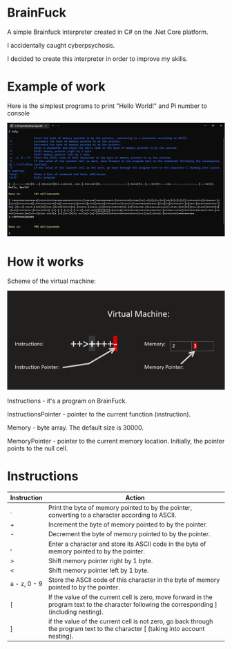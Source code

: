 # BrainFuck
A simple Brainfuck interpreter created in C# on the .Net Core platform.

I accidentally caught cyberpsychosis.

I decided to create this interpreter in order to improve my skills.

# Example of work

Here is the simplest programs to print "Hello World!" and Pi number to console

![](https://github.com/Vertiigor/BrainFuck/blob/master/BrainFuck/Pics/Example.png)

# How it works

Scheme of the virtual machine:

![](https://github.com/Vertiigor/BrainFuck/blob/master/BrainFuck/Pics/VirtualMachineScheme.png)

Instructions - it's a program on BrainFuck.

InstructionsPointer - pointer to the current function (instruction).

Memory - byte array. The default size is 30000.

MemoryPointer - pointer to the current memory location. Initially, the pointer points to the null cell.

# Instructions

| Instruction   | Action        |
| ------------- | ------------- |
| .             | Print the byte of memory pointed to by the pointer, converting to a character according to ASCII.  |
| +             | Increment the byte of memory pointed to by the pointer.  |
| -             | Decrement the byte of memory pointed to by the pointer.  |
| ,             | Enter a character and store its ASCII code in the byte of memory pointed to by the pointer.  |
| >             | Shift memory pointer right by 1 byte.  |
| <             | Shift memory pointer left by 1 byte.  |
| a - z, 0 - 9  | Store the ASCII code of this character in the byte of memory pointed to by the pointer.  |
| [             | If the value of the current cell is zero, move forward in the program text to the character following the corresponding ] (including nesting).  |
| ]             | if the value of the current cell is not zero, go back through the program text to the character [ (taking into account nesting).  |
